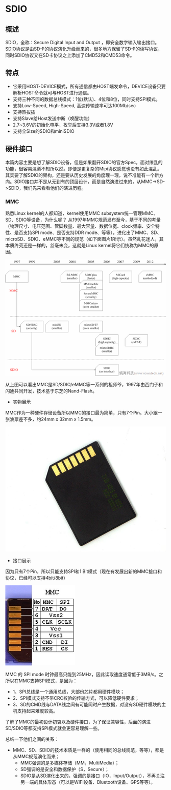 # SDIO

## 概述

SDIO，全称：Secure Digital Input and Output ，即安全数字输入输出接口。
SDIO协议是由SD卡的协议演化升级而来的，很多地方保留了SD卡的读写协议，同时SDIO协议又在SD卡协议之上添加了CMD52和CMD53命令。

## 特点

+ 它采用HOST-DEVICE模式，所有通信都由HOST端发命令，DEVICE设备只要解析HOST命令就可与HOST进行通信。
+ 支持三种不同的数据总线模式：1位(默认)、4位和8位，同时支持SPI模式。
+ 支持Low-Speed, High-Speed, 高速传输速率可达100Mb/sec
+ 支持热拔插
+ 支持Slave给Host发送中断（唤醒功能）
+ 2.7~3.6V的初始化电平，枚举后支持3.3V或者1.8V
+ 支持全Size的SDIO和miniSDIO


## 硬件接口

本篇内容主要是想了解SDIO设备，但是如果翻开SDIO的官方Spec，面对缭乱的功能，很容易混淆不知所以然。即便是更复杂的Mipi协议感觉也没有如此混乱。
其实要了解SDIO的架构，还是要从历史发展的角度理一理，说不准能有一个新方向。SDIO接口并不是从无到有的顶层设计，而是自然演进过来的，从MMC->SD->SDIO，我们先来看看他们的演进历程。

### MMC

熟悉Linux kernel的人都知道，kernel使用MMC subsystem统一管理MMC、SD、SDIO等设备，为什么呢？
从1997年MMC规范发布至今，基于不同的考量（物理尺寸、电压范围、管脚数量、最大容量、数据位宽、clock频率、安全特性、是否支持SPI mode、是否支持DDR mode、等等），进化出了MMC、SD、microSD、SDIO、eMMC等不同的规范（如下面图片1所示）。虽然乱花迷人，其本质终究还是一样的，丝毫未变，这就是Linux kernel将它们统称为MMC的原因。

<img src="https://github.com/lowkeyway/Embedded/blob/master/Hardware/Hardware%20Interface/PictureSrc/SDIO/SDIO%20MMC-SD-SDIO%E6%BC%94%E8%BF%9B.gif">

从上图可以看出MMC是SD/SDIO/eMMC等一系列的祖师爷，1997年由西门子和闪迪共同开发，技术基于东芝的Nand-Flash。

+ 实物展示

MMC作为一种硬件存储设备所以MMC的接口最为简单，只有7个Pin。大小跟一张油票差不多，约24mm x 32mm x 1.5mm。

<img src="https://github.com/lowkeyway/Embedded/blob/master/Hardware/Hardware%20Interface/PictureSrc/SDIO/SDIO%20MMC%20%E5%AE%9E%E7%89%A9.jfif">

+ 接口展示

因为只有7个Pin，所以只能支持SPI和1 Bit模式（现在有发展出新的MMC接口和协议，已经可以支持4bit/8bit）

<img src="https://github.com/lowkeyway/Embedded/blob/master/Hardware/Hardware%20Interface/PictureSrc/SDIO/SDIO%20MMC%20%E7%AE%A1%E8%84%9A%E7%A4%BA%E6%84%8F%E5%9B%BE.jpg">


MMC 的 SPI mode 时钟最高只能到25MHz，因此读取速度通常低于3MB/s。之所以在MMC支持SPI模式，是因为：
+ 1、SPI总线是一个通用总线，大部份芯片都用硬件模块；
+ 2、SPI模式支持不带CRC校验的传输方式，可以降低硬件要求；
+ 3、SD的CMD线与DATA线之间有可能同时产生数据，对没有SD硬件模块的主机支持起来难度较高。

了解了MMC的最初设计初衷以及硬件接口，为了保证兼容性，后面的演进SD/SDIO等都支持SPI模式就会更容易理解一些。

总结一下他们之间的关系：
+ MMC、SD、SDIO的技术本质是一样的（使用相同的总线规范，等等），都是从MMC规范演化而来；
  + MMC强调的是多媒体存储（MM，MultiMedia）；
  + SD强调的是安全和数据保护（S，Secure）；
  + SDIO是从SD演化出来的，强调的是接口（IO，Input/Output），不再关注另一端的具体形态（可以是WIFI设备、Bluetooth设备、GPS等等）。
